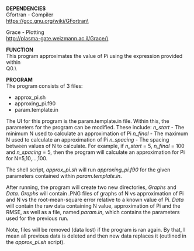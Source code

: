 __DEPENDENCIES__\
Gfortran - Compiler\
https://gcc.gnu.org/wiki/GFortran\

Grace - Plotting\
http://plasma-gate.weizmann.ac.il/Grace/\

__FUNCTION__\
This program approximates the value of Pi using the expression provided within\
Q0.\

__PROGRAM__\
The program consists of 3 files:
- approx_pi.sh
- approxing_pi.f90
- param.template.in

The UI for this program is the param.template.in file. Within this, the
parameters for the program can be modified. These include:
_n_start_   - The minimum N used to calculate an approximation of Pi
_n_final_   - The maximum N used to calculate an approximation of Pi
_n_spacing_ - The spacing between values of N to calculate. For example, if
              _n_start_ = 5, _n_final_ = 100 and _n_spacing_ = 5, then the
              program will calculate an approximation for Pi for N=5,10,...,100.

The shell script, _approx_pi.sh_ will run _approxing_pi.f90_ for the given
parameters contained within _param.template.in_.

After running, the program will create two new directories, _Graphs_ and _Data_.
_Graphs_ will contain .PNG files of graphs of N vs approximation of Pi and N vs
the root-mean-square error relative to a known value of Pi. _Data_ will contain
the raw data containing N value, approximation of Pi and the RMSE, as well as a
file, named _param.in_, which contains the parameters used for the previous run.

Note, files will be removed (data lost) if the program is ran again. By that,
I mean all previous data is deleted and then new data replaces it (outlined in
the _approx_pi.sh_ script).
